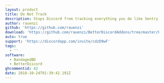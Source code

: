 ```yaml
---
layout: product
title: Do Not Track
description: Stops Discord from tracking everything you do like Sentry and Analytics.
author: rauenzi
github: 'https://github.com/rauenzi'
download: 'https://github.com/rauenzi/BetterDiscordAddons/tree/master/Plugins/DoNotTrack'
auto: true
support: 'https://discordapp.com/invite/cdzD9wF'
tags:
  - ''
software:
  - BandagedBD
  - BetterDiscord
ghcommentid: 42
date: 2018-10-24T01:39:42.191Z
---
```


